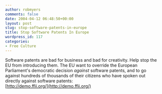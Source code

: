 ```yaml
---
author: robmyers
comments: false
date: 2004-04-12 06:48:50+00:00
layout: post
slug: stop-software-patents-in-europe
title: Stop Software Patents In Europe
wordpress_id: 117
categories:
- Free Culture
---
```


Software patents are bad for business and bad for creativity. Help stop the EU from introducing them. The EU want to override the European Parliament's democratic decision _against_ software patents, and to go against hundreds of thousands of their citizens who have spoken out directly against software patents:  
[http://demo.ffii.org/](http://demo.ffii.org/)

  


